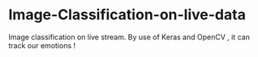 # Image-Classification-on-live-data
Image classification on live stream. By use of Keras and OpenCV , it can track our emotions !  
